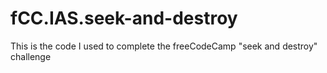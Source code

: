 # fCC.IAS.seek-and-destroy
This is the code I used to complete the freeCodeCamp "seek and destroy" challenge
